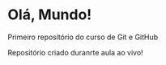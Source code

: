 # Olá, Mundo!
 Primeiro repositório do curso de Git e GitHub

 Repositório criado duranrte aula ao vivo!
